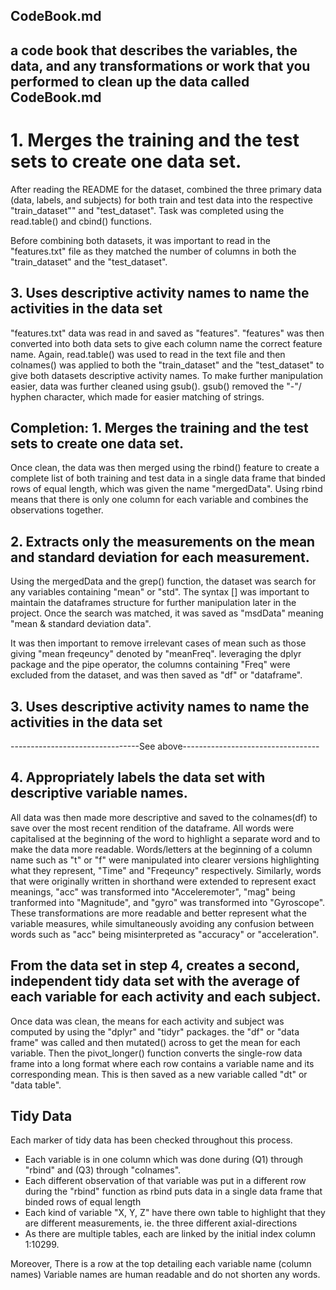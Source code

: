## CodeBook.md

## a code book that describes the variables, the data, and any transformations or work that you performed to clean up the data called CodeBook.md

# 1. Merges the training and the test sets to create one data set.
After reading the README for the dataset, combined the three primary data (data, labels, and subjects) for both train and test data into the respective "train_dataset"" and "test_dataset". Task was completed using the read.table() and cbind() functions. 

Before combining both datasets, it was important to read in the "features.txt" file as they matched the number of columns in both the "train_dataset" and the "test_dataset". 

## 3. Uses descriptive activity names to name the activities in the data set
"features.txt" data was read in and saved as "features". "features" was then converted into both data sets to give each column name the correct feature name. Again, read.table() was used to read in the text file and then colnames() was applied to both the "train_dataset" and the "test_dataset" to give both datasets descriptive activity names. 
To make further manipulation easier, data was further cleaned using gsub(). gsub() removed the "-"/ hyphen character, which made for easier matching of strings.

## Completion: 1. Merges the training and the test sets to create one data set. 
Once clean, the data was then merged using the rbind() feature to create a complete list of both training and test data in a single data frame that binded rows of equal length, which was given the name "mergedData". Using rbind means that there is only one column for each variable and combines the observations together. 
 
## 2. Extracts only the measurements on the mean and standard deviation for each measurement. 
Using the mergedData and the grep() function, the dataset was search for any variables containing "mean" or "std". The syntax [] was important to maintain the dataframes structure for further manipulation later in the project. 
Once the search was matched, it was saved as "msdData" meaning "mean & standard deviation data". 

It was then important to remove irrelevant cases of mean such as those giving "mean freqeuncy" denoted by "meanFreq". leveraging the dplyr package and the pipe operator, the columns containing "Freq" were excluded from the dataset, and was then saved as "df" or "dataframe". 

## 3. Uses descriptive activity names to name the activities in the data set
--------------------------------See above----------------------------------

## 4. Appropriately labels the data set with descriptive variable names. 
All data was then made more descriptive and saved to the colnames(df) to save over the most recent rendition of the dataframe. All words were capitalised at the beginning of the word to highlight a separate word and to make the data more readable. Words/letters at the beginning of a column name such as "t" or "f" were manipulated into clearer versions highlighting what they represent, "Time" and "Freqeuncy" respectively. Similarly, words that were originally written in shorthand were extended to represent exact meanings, "acc" was transformed into "Acceleremoter", "mag" being tranformed into "Magnitude", and "gyro" was transformed into "Gyroscope". These transformations are more readable and better represent what the variable measures, while simultaneously avoiding any confusion between words such as "acc" being misinterpreted as "accuracy" or "acceleration". 

## From the data set in step 4, creates a second, independent tidy data set with the average of each variable for each activity and each subject.
Once data was clean, the means for each activity and subject was computed by using the "dplyr" and "tidyr" packages. the "df" or "data frame" was called and then mutated() across to get the mean for each variable. Then the pivot_longer() function converts the single-row data frame into a long format where each row contains a variable name and its corresponding mean. This is then saved as a new variable called "dt" or "data table".


## Tidy Data
Each marker of tidy data has been checked throughout this process. 
- Each variable is in one column which was done during (Q1) through "rbind" and (Q3) through "colnames".
- Each different observation of that variable was put in a different row during the "rbind" function as rbind puts data in a single data frame that binded rows of equal length
- Each kind of variable "X, Y, Z" have there own table to highlight that they are different measurements, ie. the three different axial-directions
- As there are multiple tables, each are linked by the initial index column 1:10299. 

Moreover,
There is a row at the top detailing each variable name (column names)
Variable names are human readable and do not shorten any words.


